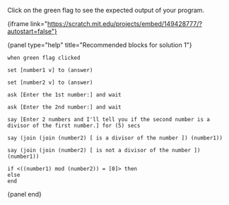 Click on the green flag to see the expected output of your program.

{iframe link="https://scratch.mit.edu/projects/embed/149428777/?autostart=false"}

{panel type="help" title="Recommended blocks for solution 1"}

```scratch:split:random
when green flag clicked
```

```scratch:split:random
set [number1 v] to (answer)

set [number2 v] to (answer)
```

```scratch:split:random
ask [Enter the 1st number:] and wait

ask [Enter the 2nd number:] and wait
```

```scratch:split:random
say [Enter 2 numbers and I'll tell you if the second number is a divisor of the first number.] for (5) secs

say (join (join (number2) [ is a divisor of the number ]) (number1))

say (join (join (number2) [ is not a divisor of the number ]) (number1))
```

```scratch:split:random
if <((number1) mod (number2)) = [0]> then
else
end
```

{panel end}
